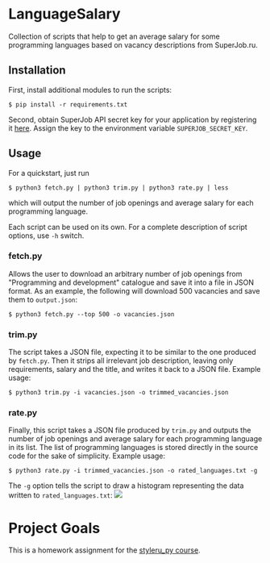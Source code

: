 # LanguageSalary
Collection of scripts that help to get an average salary for some programming languages based on vacancy descriptions from SuperJob.ru.

## Installation
First, install additional modules to run the scripts:
```#!bash
$ pip install -r requirements.txt
```

Second, obtain SuperJob API secret key for your application by registering it [here](https://api.superjob.ru/). Assign the key to the environment variable ```SUPERJOB_SECRET_KEY```.  

## Usage
For a quickstart, just run
```#!bash
$ python3 fetch.py | python3 trim.py | python3 rate.py | less
```
which will output the number of job openings and average salary for each programming language.

Each script can be used on its own. For a complete description of script options, use ```-h``` switch.

### fetch.py
Allows the user to download an arbitrary number of job openings from "Programming and development" catalogue and save it into a file in JSON format. As an example, the following will download 500 vacancies and save them to ```output.json```:
```#!bash
$ python3 fetch.py --top 500 -o vacancies.json
```

### trim.py
The script takes a JSON file, expecting it to be similar to the one produced by ```fetch.py```. Then it strips all irrelevant job description, leaving only requirements, salary and the title, and writes it back to a JSON file. Example usage:
```#!bash
$ python3 trim.py -i vacancies.json -o trimmed_vacancies.json
```

### rate.py
Finally, this script takes a JSON file produced by ```trim.py``` and outputs the number of job openings and average salary for each programming language in its list. The list of programming languages is stored directly in the source code for the sake of simplicity. Example usage:
```#!bash
$ python3 rate.py -i trimmed_vacancies.json -o rated_languages.txt -g
```
The ```-g``` option tells the script to draw a histogram representing the data written to ```rated_languages.txt```:
![](https://i.imgur.com/wKUUlfB.png "")

# Project Goals
This is a homework assignment for the [styleru_py course](https://github.com/patrnk/styleru_py-notes).
